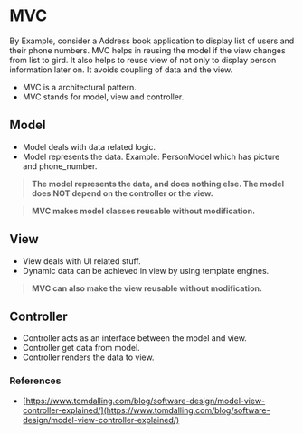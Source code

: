 # MVC

By Example, consider a Address book application to display list of users and their phone numbers. MVC helps in reusing the model if the view changes from list to gird. It also helps to reuse view of not only to display person information later on. It avoids coupling of data and the view.

* MVC is a architectural pattern.
* MVC stands for model, view and controller.

## Model

* Model deals with data related logic.
* Model represents the data. Example: PersonModel which has picture and phone_number.

>**The model represents the data, and does nothing else. The model does NOT depend on the controller or the view.**

>**MVC makes model classes reusable without modification.**

## View

* View deals with UI related stuff.
* Dynamic data can be achieved in view by using template engines.

>**MVC can also make the view reusable without modification.**

## Controller

* Controller acts as an interface between the model and view.
* Controller get data from model.
* Controller renders the data to view.

### References

* [https://www.tomdalling.com/blog/software-design/model-view-controller-explained/](https://www.tomdalling.com/blog/software-design/model-view-controller-explained/)